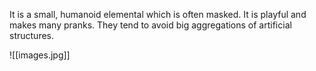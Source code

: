 It is a small, humanoid elemental which is often masked. It is playful and makes many pranks.
They tend to avoid big aggregations of artificial structures.

![[images.jpg]]